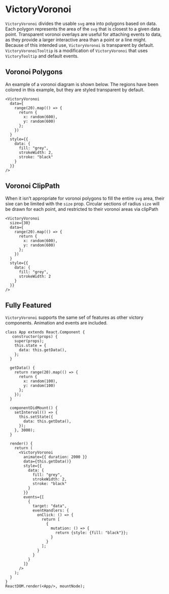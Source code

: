 VictoryVoronoi
=============

`VictoryVoronoi` divides the usable `svg` area into polygons based on data. Each polygon represents the area of the `svg` that is closest to a given data point. Transparent voronoi overlays are useful for attaching events to data, as they provide a larger interactive area than a point or a line might. Because of this intended use, `VictoryVoronoi` is transparent by default. `VictoryVoronoiTooltip` is a modification of `VictoryVoronoi` that uses `VictoryTooltip` and default events. 

## Voronoi Polygons

An example of a voronoi diagram is shown below. The regions have been colored in this example, but they are styled transparent by default.


```playground
<VictoryVoronoi
  data={
    range(20).map(() => {
      return {
        x: random(600),
        y: random(600)
      };
    })
  }
  style={{
    data: {
      fill: "grey", 
      strokeWidth: 2,
      stroke: "black"
    }
  }}
/>  
```


## Voronoi ClipPath

When it isn't appropriate for voronoi polygons to fill the entire `svg` area, their sixe can be limited with the `size` prop. Circular sections of radius `size` will be drawn for each point, and restricted to their voronoi areas via clipPath

```playground
<VictoryVoronoi
  size={30}
  data={
    range(20).map(() => {
      return {
        x: random(600),
        y: random(600)
      };
    })
  }
  style={{
    data: {
      fill: "grey", 
      strokeWidth: 2
    }
  }}
/>  
```

## Fully Featured

`VictoryVoronoi` supports the same sef of features as other victory components. Animation and events are included.

```playground_norender
class App extends React.Component {
   constructor(props) {
    super(props);
    this.state = {
      data: this.getData(),
    };
  }

  getData() {
    return range(20).map(() => {
      return {
        x: random(100),
        y: random(100)
      };
    });
  }

  componentDidMount() {
    setInterval(() => {
      this.setState({
        data: this.getData(),
      });
    }, 3000);
  }

  render() {
    return (
      <VictoryVoronoi
        animate={{ duration: 2000 }}
        data={this.getData()}
        style={{
          data: {
            fill: "grey", 
            strokeWidth: 2, 
            stroke: "black"
          }
        }}
        events={[
          {
            target: "data",
            eventHandlers: {
              onClick: () => {
                return [
                  {
                    mutation: () => {
                      return {style: {fill: "black"}};
                    }
                  }
                ];
              }
            }
          }
        ]}
      />
    );
  }
}
ReactDOM.render(<App/>, mountNode);

```